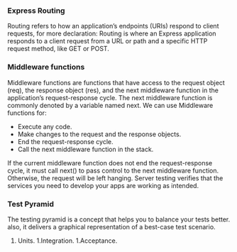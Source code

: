 ### Express Routing
Routing refers to how an application’s endpoints (URIs) respond to client requests, for more declaration:
Routing is where an Express application responds to a client request from a URL or path and a specific HTTP request method, like GET or POST.

### Middleware functions
Middleware functions are functions that have access to the request object (req), the response object (res), and the next middleware function in the application’s request-response cycle. The next middleware function is commonly denoted by a variable named next.
We can use Middleware functions for:

- Execute any code.
- Make changes to the request and the response objects.
- End the request-response cycle.
- Call the next middleware function in the stack.

If the current middleware function does not end the request-response cycle, it must call next() to pass control to the next middleware function. Otherwise, the request will be left hanging.
Server testing verifies that the services you need to develop your apps are working as intended.

### Test Pyramid
The testing pyramid is a concept that helps you to balance your tests better. also, it delivers a graphical representation of a best-case test scenario.
1. Units. 1.Integration. 1.Acceptance.
